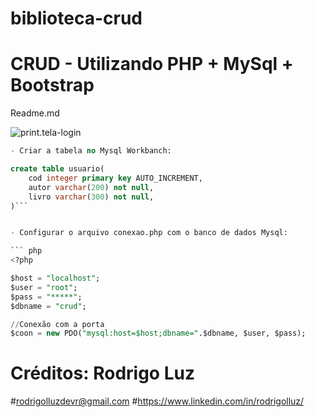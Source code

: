 # biblioteca-crud
# CRUD - Utilizando PHP + MySql + Bootstrap

Readme.md

![print.tela-login](https://github.com/rodrigolluzdevr/biblioteca-crud/assets/127913307/4b2a584c-d76b-48c7-8706-bc27bf2fb392)


```sql
- Criar a tabela no Mysql Workbanch:

create table usuario(
    cod integer primary key AUTO_INCREMENT,
    autor varchar(200) not null,
    livro varchar(300) not null,
)```


- Configurar o arquivo conexao.php com o banco de dados Mysql:

``` php
<?php

$host = "localhost";
$user = "root";
$pass = "*****";
$dbname = "crud";

//Conexão com a porta
$coon = new PDO("mysql:host=$host;dbname=".$dbname, $user, $pass);
```
##
# Créditos: Rodrigo Luz
#rodrigolluzdevr@gmail.com
#https://www.linkedin.com/in/rodrigolluz/
